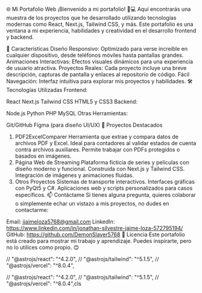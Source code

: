 🌐 Mi Portafolio Web
¡Bienvenido a mi portafolio! 🎨💻 Aquí encontrarás una muestra de los proyectos que he desarrollado utilizando tecnologías modernas como React, Next.js, Tailwind CSS, y más. Este portafolio es una ventana a mi experiencia, habilidades y creatividad en el desarrollo frontend y backend.

🚀 Características
Diseño Responsivo: Optimizado para verse increíble en cualquier dispositivo, desde teléfonos móviles hasta pantallas grandes.
Animaciones Interactivas: Efectos visuales dinámicos para una experiencia de usuario atractiva.
Proyectos Reales: Cada proyecto incluye una breve descripción, capturas de pantalla y enlaces al repositorio de código.
Fácil Navegación: Interfaz intuitiva para explorar mis proyectos y habilidades.
🛠️ Tecnologías Utilizadas
Frontend:

React
Next.js
Tailwind CSS
HTML5 y CSS3
Backend:

Node.js
Python
PHP
MySQL
Otras Herramientas:

Git/GitHub
Figma (para diseño UI/UX)
📂 Proyectos Destacados

1. PDF2ExcelComparer
   Herramienta que extrae y compara datos de archivos PDF y Excel.
   Ideal para contadores al validar estados de cuenta contra archivos auxiliares.
   Permite trabajar con PDFs protegidos o basados en imágenes.
2. Página Web de Streaming
   Plataforma ficticia de series y películas con diseño moderno y funcional.
   Construida con Next.js y Tailwind CSS.
   Integración de imágenes y animaciones fluidas.
3. Otros Proyectos
   Sistemas de transporte interactivos.
   Interfaces gráficas con PyQt5 y C#.
   Aplicaciones web y scripts personalizados para casos específicos.
   📫 Contáctame
   Si tienes alguna pregunta, quieres colaborar o simplemente echar un vistazo a mis proyectos, no dudes en contactarme:

Email: jjaimeloza5768@gmail.com
LinkedIn: https://www.linkedin.com/in/jonathan-silvestre-jaime-loza-572795194/
GitHub: https://github.com/DemonSlayer5768
📝 Licencia
Este portafolio está creado para mostrar mi trabajo y aprendizaje. Puedes inspirarte, pero no lo utilices como propio. 😊

// "@astrojs/react": "^4.2.0",
// "@astrojs/tailwind": "^5.1.5",
// "@astrojs/vercel": "^8.0.4",

// "@astrojs/react": "^4.2.0",
// "@astrojs/tailwind": "^5.1.5",
// "@astrojs/vercel": "^8.0.4",cls
